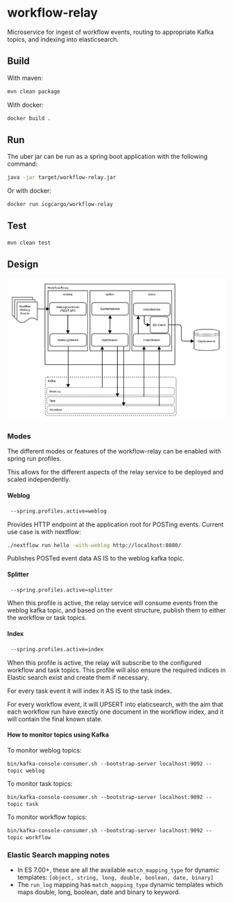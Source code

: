 # workflow-relay
Microservice for ingest of workflow events, routing to appropriate Kafka topics, and indexing into elasticsearch. 


## Build

With maven:
```bash
mvn clean package
```

With docker:
```bash 
docker build .
```

## Run

The uber jar can be run as a spring boot application with the following command:
```bash
java -jar target/workflow-relay.jar
```
Or with docker:
```bash
docker run icgcargo/workflow-relay
```

## Test

```bash
mvn clean test
```

## Design

![Design Diagram](docs/design.png)

### Modes
The different modes or features of the workflow-relay can be enabled with spring run profiles.

This allows for the different aspects of the relay service to be deployed and scaled independently. 

#### Weblog
```bash
 --spring.profiles.active=weblog
```

Provides HTTP endpoint at the application root for POSTing events. Current use case is with nextflow:
```bash
./nextflow run hello -with-weblog http://localhost:8080/
```
Publishes POSTed event data AS IS to the weblog kafka topic. 

#### Splitter
```bash
 --spring.profiles.active=splitter
```
When this profile is active, the relay service will consume events from the weblog kafka topic, and based on the event structure,
 publish them to either the workflow or task topics. 


#### Index
```bash
 --spring.profiles.active=index
```
When this profile is active, the relay will subscribe to the configured workflow and task topics.
This profile will also ensure the required indices in Elastic search exist and create them if necessary. 

For every task event it will index it AS IS to the task index. 

For every workflow event, it will UPSERT into elaticsearch, with the aim that each workflow run have exectly one document in the workflow index, and it will contain the final known state.

#### How to monitor topics using Kafka
To monitor weblog topics:
```
bin/kafka-console-consumer.sh --bootstrap-server localhost:9092 --topic weblog
```

To monitor task topics: 
```
bin/kafka-console-consumer.sh --bootstrap-server localhost:9092 --topic task
``` 

To monitor workflow topics:
```
bin/kafka-console-consumer.sh --bootstrap-server localhost:9092 --topic workflow
```

### Elastic Search mapping notes
- In ES 7.00+, these are all the available `match_mapping_type` for dynamic templates: `[object, string, long, double, boolean, date, binary]`
- The `run_log` mapping has `match_mapping_type` dynamic templates which maps double, long, boolean, date and binary to keyword.
